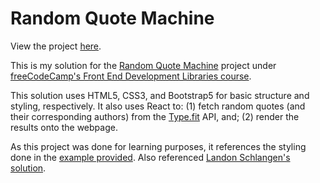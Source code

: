 # Random Quote Machine

View the project [here](https://unruffled-hugle-85c581.netlify.app/).

This is my solution for the [Random Quote Machine](https://www.freecodecamp.org/learn/front-end-libraries/front-end-libraries-projects/build-a-random-quote-machine) project under [freeCodeCamp's Front End Development Libraries course](https://www.freecodecamp.org/learn/front-end-libraries/front-end-libraries-projects/).

This solution uses HTML5, CSS3, and Bootstrap5 for basic structure and styling, respectively. It also uses React to: (1) fetch random quotes (and their corresponding authors) from the [Type.fit](https://type.fit/) API, and; (2) render the results onto the webpage.

As this project was done for learning purposes, it references the styling done in the [example provided](https://codepen.io/freeCodeCamp/full/qRZeGZ). Also referenced [Landon Schlangen's solution](https://www.youtube.com/watch?v=NyZzRSTZQ2Y).
